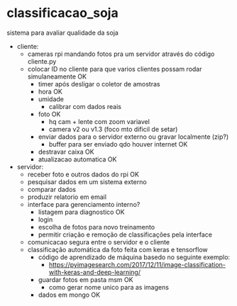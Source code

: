 # classificacao_soja
sistema para avaliar qualidade da soja

- cliente:
  - cameras rpi mandando fotos pra um servidor através do código cliente.py
  - colocar ID no cliente para que varios clientes possam rodar simulaneamente OK
	- timer após desligar o coletor de amostras
	- hora OK
	- umidade 
		- calibrar com dados reais
	- foto OK
		- hq cam + lente com zoom variavel
		- camera v2 ou v1.3 (foco mto dificil de setar)
	- enviar dados para o servidor externo ou gravar localmente (zip?)
		- buffer para ser enviado qdo houver internet OK
	- destravar caixa OK
	- atualizacao automatica OK
- servidor:
	- receber foto e outros dados do rpi OK
	- pesquisar dados em um sistema externo
	- comparar dados
	- produzir relatorio em email
	- interface para gerenciamento interno?
		- listagem para diagnostico OK
		- login
		- escolha de fotos para novo treinamento
		- permitir criação e remoção de classificações pela interface
	- comunicacao segura entre o servidor e o cliente
  - classificação automática da foto feita com keras e tensorflow
  	- código de aprendizado de máquina basedo no seguinte exemplo:
  		- https://pyimagesearch.com/2017/12/11/image-classification-with-keras-and-deep-learning/
	- guardar fotos em pasta msm OK
		- como gerar nome unico para as imagens
	- dados em mongo OK
	
	
